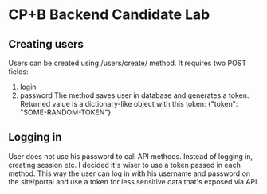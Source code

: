 # CP+B Backend Candidate Lab

## Creating users

Users can be created using /users/create/ method. It requires two POST fields:
1. login
2. password
The method saves user in database and generates a token. Returned value is a dictionary-like object with this token:
{"token": "SOME-RANDOM-TOKEN"}

## Logging in

User does not use his password to call API methods. Instead of logging in, creating session etc. I decided it's wiser to use a token passed in each method. This way the user can log in with his username and password on the site/portal and use a token for less sensitive data that's exposed via API.
